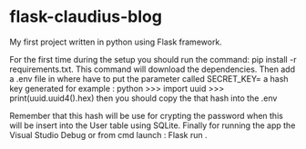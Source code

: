 # flask-claudius-blog
My first project written in python using Flask framework.

For the first time during the setup you should run the command: pip install -r requirements.txt.
This command will download the dependencies.
Then add a .env file in where have to put the parameter called SECRET_KEY= a hash key generated for example : 
    python
    >>> import uuid
    >>> print(uuid.uuid4().hex)
    then you should copy the that hash into the .env

Remember that this hash will be use for crypting the password when this will be insert into the User table using SQLite.
Finally for running the app the Visual Studio Debug or from cmd launch : Flask run .